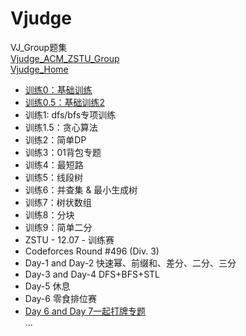 # Vjudge
VJ_Group题集  
[Vjudge_ACM_ZSTU_Group](https://vjudge.net/group/zstu)  
[Vjudge_Home](https://vjudge.net[/)  

- [训练0：基础训练](https://github.com/Jokernolove/Vjudge/tree/master/%E8%AE%AD%E7%BB%830%EF%BC%9A%E5%9F%BA%E7%A1%80%E8%AE%AD%E7%BB%83)  
- [训练0.5：基础训练2](https://github.com/Jokernolove/Vjudge/tree/master/%E8%AE%AD%E7%BB%830.5%EF%BC%9A%E5%9F%BA%E7%A1%80%E8%AE%AD%E7%BB%832)  
- 训练1: dfs/bfs专项训练  
- 训练1.5：贪心算法  
- 训练2：简单DP  
- 训练3：01背包专题  
- 训练4：最短路  
- 训练5：线段树  
- 训练6：并查集 & 最小生成树  
- 训练7：树状数组  
- 训练8：分块   
- 训练9：简单二分   
- ZSTU - 12.07 - 训练赛  
- Codeforces Round #496 (Div. 3)  
- Day-1 and Day-2 快速幂、前缀和、差分、二分、三分  
- Day-3 and Day-4 DFS+BFS+STL  
- Day-5  休息  
- Day-6 零食排位赛  
- [Day 6 and Day 7一起打牌专题](https://github.com/Jokernolove/Vjudge/tree/master/%E4%B8%80%E8%B5%B7%E6%89%93%E7%89%8C%E4%B8%93%E9%A2%98)  
...
